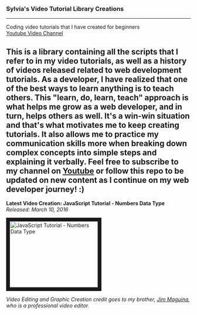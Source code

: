 ### Sylvia's Video Tutorial Library Creations
***
Coding video tutorials that I have created for beginners <br>
[Youtube Video Channel](https://www.youtube.com/user/SylviaMarketing23)

This is a library containing all the scripts that I refer to in my video tutorials, as well as a history of videos released related to web development tutorials. As a developer, I have realized that one of the best ways to learn anything is to teach others. This "learn, do, learn, teach" approach is what helps me grow as a web developer, and in turn, helps others as well. It's a win-win situation and that's what motivates me to keep creating tutorials. It also allows me to practice my communication skills more when breaking down complex concepts into simple steps and explaining it verbally. Feel free to subscribe to my channel on [Youtube](https://www.youtube.com/user/SylviaMarketing23) or follow this repo to be updated on new content as I continue on my web developer journey! :)
<br>
------
**Latest Video Creation: JavaScript Tutorial - Numbers Data Type**<br>
*Released: March 10, 2016*



<a href="http://www.youtube.com/watch?feature=player_embedded&v=5W0d0N3GNXA
" target="_blank"><img src="http://img.youtube.com/vi/5W0d0N3GNXA/0.jpg" 
alt="JavaScript Tutorial - Numbers Data Type" width="240" height="180" border="10" /></a>

*Video Editing and Graphic Creation credit goes to my brother, <a href="http://jmag.netlify.com">Jim Maguina</a>, who is a professional video editor.*
